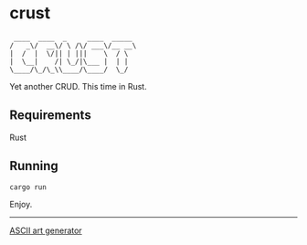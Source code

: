 # crust

```
 ____  ____  _     ____  _____ 
/   _\/  __\/ \ /\/ ___\/__ __\
|  /  |  \/|| | |||    \  / \  
|  \__|    /| \_/|\___ |  | |  
\____/\_/\_\\____/\____/  \_/  
```
                               

Yet another CRUD. This time in Rust.

## Requirements

Rust

## Running

```bash
cargo run
```

Enjoy.

----

[ASCII art generator](http://patorjk.com/software/taag/#p=display&f=Graffiti&t=Type%20Something%20)
